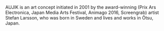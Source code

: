 AUJIK is an art concept initiated in 2001 by the award-winning (Prix Ars Electronica, Japan Media Arts Festival, Animago 2016, Screengrab) artist Stefan Larsson, who was born in Sweden and lives and works in Ōtsu, Japan.
